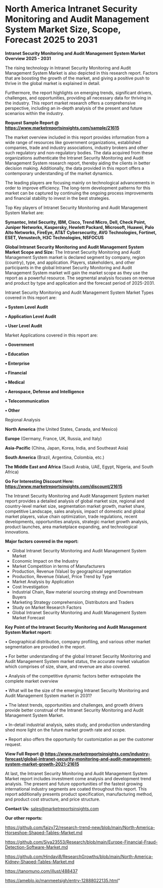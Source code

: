 # North America Intranet Security Monitoring and Audit Management System Market Size, Scope, Forecast 2025 to 2031

<Strong> Intranet Security Monitoring and Audit Management System Market Overview 2025 - 2031</strong>

The rising technology in Intranet Security Monitoring and Audit Management System Market is also depicted in this research report. Factors that are boosting the growth of the market, and giving a positive push to thrive in the global market is explained in detail.

Furthermore, the report highlights on emerging trends, significant drivers, challenges, and opportunities, providing all necessary data for thriving in the industry. This report market research offers a comprehensive perspective, including an in-depth analysis of the present and future scenarios within the industry.

<strong>Request Sample Report @ <a href=https://www.marketreportsinsights.com/sample/21615>https://www.marketreportsinsights.com/sample/21615</a></strong>

The market overview included in this report provides information from a wide range of resources like government organizations, established companies, trade and industry associations, industry brokers and other such regulatory and non-regulatory bodies. The data acquired from these organizations authenticate the Intranet Security Monitoring and Audit Management System research report, thereby aiding the clients in better decision making. Additionally, the data provided in this report offers a contemporary understanding of the market dynamics.

The leading players are focusing mainly on technological advancements in order to improve efficiency. The long-term development patterns for this market can be captured by continuing the ongoing process improvements and financial stability to invest in the best strategies.

Top Key players of Intranet Security Monitoring and Audit Management System Market are:

<strong>Symantec, Intel Security, IBM, Cisco, Trend Micro, Dell, Check Point, Juniper Networks, Kaspersky, Hewlett Packard, Microsoft, Huawei, Palo Alto Networks, FireEye, AT&T Cybersecurity, AVG Technologies, Fortinet, ESET, Venustech, H3C Technologies, NSFOCUS</strong>

<strong><b>Global Intranet Security Monitoring and Audit Management System Market Scope and Size:</b></strong>
The Intranet Security Monitoring and Audit Management System market is declared segment by company, region (country), type, and application. Players, stakeholders, and other participants in the global Intranet Security Monitoring and Audit Management System market will gain the market scope as they use the report as a powerful resource. The segmental analysis focuses on revenue and product by type and application and the forecast period of 2025-2031.

Intranet Security Monitoring and Audit Management System Market Types covered in this report are:

<strong>• System Level Audit

• Application Level Audit

• User Level Audit</strong>

Market Applications covered in this report are:

<strong>• Government

• Education

• Enterprise

• Financial

• Medical

• Aerospace, Defense and Intelligence

• Telecommunication

• Other</strong> 

Regional Analysis

<strong>North America</strong> (the United States, Canada, and Mexico)

<strong>Europe</strong> (Germany, France, UK, Russia, and Italy)

<strong>Asia-Pacific</strong> (China, Japan, Korea, India, and Southeast Asia)

<strong>South America</strong> (Brazil, Argentina, Colombia, etc.)

<strong>The Middle East and Africa</strong> (Saudi Arabia, UAE, Egypt, Nigeria, and South Africa)

<strong>Go For Interesting Discount Here: <a href=https://www.marketreportsinsights.com/discount/21615>https://www.marketreportsinsights.com/discount/21615</a></strong>

The Intranet Security Monitoring and Audit Management System market report provides a detailed analysis of global market size, regional and country-level market size, segmentation market growth, market share, competitive Landscape, sales analysis, impact of domestic and global market players, value chain optimization, trade regulations, recent developments, opportunities analysis, strategic market growth analysis, product launches, area marketplace expanding, and technological innovations.

<strong><b>Major factors covered in the report:</b></strong>
<ul>
  <li>Global Intranet Security Monitoring and Audit Management System Market </li>
  <li>Economic Impact on the Industry</li>
  <li>Market Competition in terms of Manufacturers</li>
  <li>Production, Revenue (Value) by geographical segmentation</li>
  <li>Production, Revenue (Value), Price Trend by Type</li>
  <li>Market Analysis by Application</li>
  <li>Cost Investigation</li>
  <li>Industrial Chain, Raw material sourcing strategy and Downstream Buyers</li>
  <li>Marketing Strategy comprehension, Distributors and Traders</li>
  <li>Study on Market Research Factors</li>
  <li>Global Intranet Security Monitoring and Audit Management System Market Forecast</li>
</ul>

<strong><b>Key Point of the Intranet Security Monitoring and Audit Management System Market report:</b></strong>

• Geographical distribution, company profiling, and various other market segmentation are provided in the report.

• For better understanding of the global Intranet Security Monitoring and Audit Management System market status, the accurate market valuation which comprises of size, share, and revenue are also covered.

• Analysis of the competitive dynamic factors better extrapolate the complete market overview

• What will be the size of the emerging Intranet Security Monitoring and Audit Management System market in 2031?

• The latest trends, opportunities and challenges, and growth drivers provide better construal of the Intranet Security Monitoring and Audit Management System Market.

• In-detail industrial analysis, sales study, and production understanding shed more light on the future market growth rate and scope.

• Report also offers the opportunity for customization as per the customer request.

<strong><b>View Full Report @ <a href=https://www.marketreportsinsights.com/industry-forecast/global-intranet-security-monitoring-and-audit-management-system-market-growth-2021-21615>https://www.marketreportsinsights.com/industry-forecast/global-intranet-security-monitoring-and-audit-management-system-market-growth-2021-21615</a></b></strong>


At last, the Intranet Security Monitoring and Audit Management System Market report includes investment come analysis and development trend analysis. The present and future opportunities of the fastest growing international industry segments are coated throughout this report. This report additionally presents product specification, manufacturing method, and product cost structure, and price structure.

<strong>Contact Us:</strong>
sales@marketreportsinsights.com

<strong>Our other reports:</strong>

<a href=https://github.com/faizy72/research-trend-new/blob/main/North-America-Horseshoe-Shaped-Tables-Market.md>https://github.com/faizy72/research-trend-new/blob/main/North-America-Horseshoe-Shaped-Tables-Market.md</a>

<a href=https://github.com/Siya23553/Research/blob/main/Europe-Financial-Fraud-Detection-Software-Market.md>https://github.com/Siya23553/Research/blob/main/Europe-Financial-Fraud-Detection-Software-Market.md</a>

<a href=https://github.com/Hindavi8/ResearchGrowths/blob/main/North-America-Kidney-Shaped-Tables-Market.md>https://github.com/Hindavi8/ResearchGrowths/blob/main/North-America-Kidney-Shaped-Tables-Market.md</a>

<a href=https://tanomuno.com/illust/488437>https://tanomuno.com/illust/488437</a>

<a href=https://ameblo.jp/manmeetsigh/entry-12888022135.html>https://ameblo.jp/manmeetsigh/entry-12888022135.html</a>"
